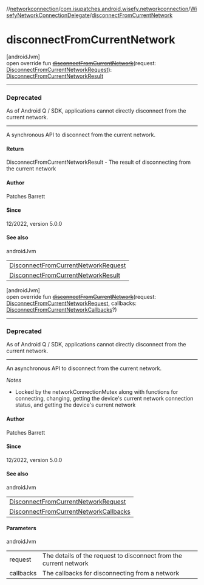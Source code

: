 //[networkconnection](../../../index.md)/[com.isupatches.android.wisefy.networkconnection](../index.md)/[WisefyNetworkConnectionDelegate](index.md)/[disconnectFromCurrentNetwork](disconnect-from-current-network.md)

# disconnectFromCurrentNetwork

[androidJvm]\
open override fun [~~disconnectFromCurrentNetwork~~](disconnect-from-current-network.md)(request: [DisconnectFromCurrentNetworkRequest](../../com.isupatches.android.wisefy.networkconnection.entities/-disconnect-from-current-network-request/index.md)): [DisconnectFromCurrentNetworkResult](../../com.isupatches.android.wisefy.networkconnection.entities/-disconnect-from-current-network-result/index.md)

---

### Deprecated

As of Android Q / SDK, applications cannot directly disconnect from the current network.

---

A synchronous API to disconnect from the current network.

#### Return

DisconnectFromCurrentNetworkResult - The result of disconnecting from the current network

#### Author

Patches Barrett

#### Since

12/2022, version 5.0.0

#### See also

androidJvm

| |
|---|
| [DisconnectFromCurrentNetworkRequest](../../com.isupatches.android.wisefy.networkconnection.entities/-disconnect-from-current-network-request/index.md) |
| [DisconnectFromCurrentNetworkResult](../../com.isupatches.android.wisefy.networkconnection.entities/-disconnect-from-current-network-result/index.md) |

[androidJvm]\
open override fun [~~disconnectFromCurrentNetwork~~](disconnect-from-current-network.md)(request: [DisconnectFromCurrentNetworkRequest](../../com.isupatches.android.wisefy.networkconnection.entities/-disconnect-from-current-network-request/index.md), callbacks: [DisconnectFromCurrentNetworkCallbacks](../../com.isupatches.android.wisefy.networkconnection.callbacks/-disconnect-from-current-network-callbacks/index.md)?)

---

### Deprecated

As of Android Q / SDK, applications cannot directly disconnect from the current network.

---

An asynchronous API to disconnect from the current network.

*Notes*

- 
   Locked by the networkConnectionMutex along with functions for connecting, changing, getting the device's     current network connection status, and getting the device's current network

#### Author

Patches Barrett

#### Since

12/2022, version 5.0.0

#### See also

androidJvm

| |
|---|
| [DisconnectFromCurrentNetworkRequest](../../com.isupatches.android.wisefy.networkconnection.entities/-disconnect-from-current-network-request/index.md) |
| [DisconnectFromCurrentNetworkCallbacks](../../com.isupatches.android.wisefy.networkconnection.callbacks/-disconnect-from-current-network-callbacks/index.md) |

#### Parameters

androidJvm

| | |
|---|---|
| request | The details of the request to disconnect from the current network |
| callbacks | The callbacks for disconnecting from a network |
